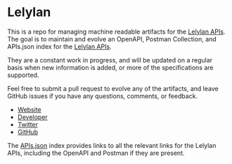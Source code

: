 # LelylanThis is a repo for managing machine readable artifacts for the [Lelylan APIs](http://lelylan.com/). The goal is to maintain and evolve an OpenAPI, Postman Collection, and APIs.json index for the [Lelylan APIs](http://lelylan.com/).They are a constant work in progress, and will be updated on a regular basis when new information is added, or more of the specifications are supported.Feel free to submit a pull request to evolve any of the artifacts, and leave GitHub issues if you have any questions, comments, or feedback.- [Website](http://lelylan.com/)- [Developer](http://lelylan.com/)- [Twitter](https://twitter.com/lelylan)- [GitHub](https://github.com/lelylan/)The [APIs.json](https://github.com/api-evangelist/lelylan/blob/master/apis.json) index provides links to all the relevant links for the Lelylan APIs, including the OpenAPI and Postman if they are present.
